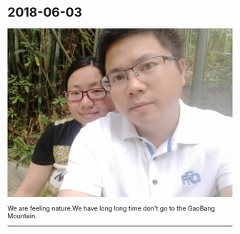 2018-06-03
===

![](https://github.com/lion21cn/AEnglishLearner/blob/master/%E7%B4%A0%E6%9D%90/photos/IMG_20180603_102856.jpg)

We are feeling nature.We have long long time don't go to the GaoBang Mountain.

***